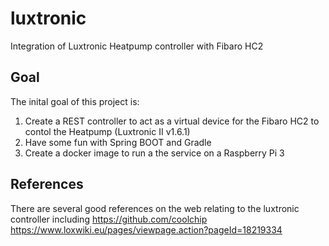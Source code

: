 # luxtronic
Integration of Luxtronic Heatpump controller with Fibaro HC2

## Goal
The inital goal of this project is:
1. Create a REST controller to act as a virtual device for the Fibaro HC2 to contol the Heatpump (Luxtronic II v1.6.1)
2. Have some fun with Spring BOOT and Gradle
3. Create a docker image to run a the service on a Raspberry Pi 3

## References
There are several good references on the web relating to the luxtronic controller including
https://github.com/coolchip
https://www.loxwiki.eu/pages/viewpage.action?pageId=18219334
